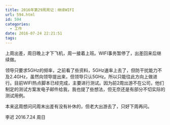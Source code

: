 ```yaml
---
title: 2016年第29周周记：继续WIFI
url: 594.html
id: 594
categories:
  - 工作
date: 2016-07-24 22:21:51
tags:
---
```


上周出差，周日晚上才下飞机，周一接着上班。WIFI事务暂停了，出差回来后继续做。 

领导只要求5GHz的频率，之前看了些资料，5GHz速率上去了，但防干扰能力不及2.4GHz，虽然向领导提出来，但领导只认5GHz。所以只能往此方向上做进行。目前WIFI热点脚本已经完成，主要进行测试。因为前2周出游不在公司，他们制定的测试方案发电子邮件给我，我也提了些想法，但无奈还是有部分不切实际的测试用例。 

本来这周想问问周末出差有没有补休的，但老大出游去了，只好下周再问。 

李迟 2016.7.24 周日